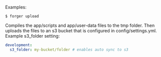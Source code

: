 Examples:

    $ forger upload

Compiles the app/scripts and app/user-data files to the tmp folder. Then uploads the files to an s3 bucket that is configured in config/settings.yml.  Example s3_folder setting:

```yaml
development:
  s3_folder: my-bucket/folder # enables auto sync to s3
```
